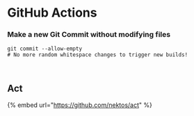 # GitHub Actions

### Make a new Git Commit without modifying files

```text
git commit --allow-empty
# No more random whitespace changes to trigger new builds! 



```

## Act

{% embed url="https://github.com/nektos/act" %}





